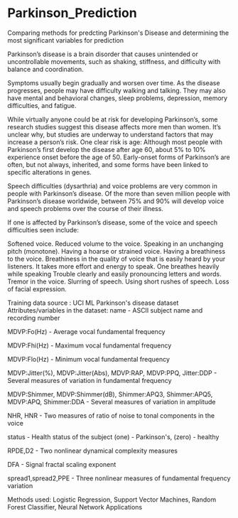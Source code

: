 # Parkinson_Prediction

Comparing methods for predcting Parkinson's Disease and determining the most significant variables for prediction

Parkinson’s disease is a brain disorder that causes unintended or uncontrollable movements, such as shaking, stiffness, and difficulty with balance and coordination.

Symptoms usually begin gradually and worsen over time. As the disease progresses, people may have difficulty walking and talking. They may also have mental and behavioral changes, sleep problems, depression, memory difficulties, and fatigue.

While virtually anyone could be at risk for developing Parkinson’s, some research studies suggest this disease affects more men than women. It’s unclear why, but studies are underway to understand factors that may increase a person’s risk. One clear risk is age: Although most people with Parkinson’s first develop the disease after age 60, about 5% to 10% experience onset before the age of 50. Early-onset forms of Parkinson’s are often, but not always, inherited, and some forms have been linked to specific alterations in genes.

Speech difficulties (dysarthria) and voice problems are very common in people with Parkinson’s disease. Of the more than seven million people with Parkinson’s disease worldwide, between 75% and 90% will develop voice and speech problems over the course of their illness.

If one is affected by Parkinson’s disease, some of the voice and speech difficulties seen include:

Softened voice. Reduced volume to the voice.
Speaking in an unchanging pitch (monotone).
Having a hoarse or strained voice.
Having a breathiness to the voice. Breathiness in the quality of voice that is easily heard by your listeners. It takes more effort and energy to speak. One breathes heavily while speaking
Trouble clearly and easily pronouncing letters and words.
Tremor in the voice.
Slurring of speech.
Using short rushes of speech.
Loss of facial expression.

Training data source : UCI ML Parkinson's disease dataset
Attributes/variables in the dataset:
name - ASCII subject name and recording number

MDVP:Fo(Hz) - Average vocal fundamental frequency

MDVP:Fhi(Hz) - Maximum vocal fundamental frequency

MDVP:Flo(Hz) - Minimum vocal fundamental frequency

MDVP:Jitter(%), MDVP:Jitter(Abs), MDVP:RAP, MDVP:PPQ, Jitter:DDP - Several measures of variation in fundamental frequency

MDVP:Shimmer, MDVP:Shimmer(dB), Shimmer:APQ3, Shimmer:APQ5, MDVP:APQ, Shimmer:DDA - Several measures of variation in amplitude

NHR, HNR - Two measures of ratio of noise to tonal components in the voice

status - Health status of the subject (one) - Parkinson's, (zero) - healthy

RPDE,D2 - Two nonlinear dynamical complexity measures

DFA - Signal fractal scaling exponent

spread1,spread2,PPE - Three nonlinear measures of fundamental frequency variation

Methods used: Logistic Regression, Support Vector Machines, Random Forest Classifier, Neural Network Applications
